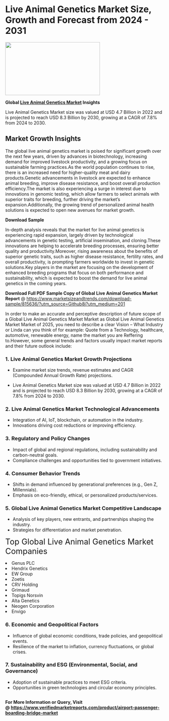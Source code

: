 <H1>Live Animal Genetics Market Size, Growth and Forecast from 2024 - 2031</H1><img class="aligncenter size-medium wp-image-584254" src="https://thirdeyenews.in/wp-content/uploads/2024/09/Global-Market-Research-300x168.jpeg" alt="" width="300" height="168" /><p><strong>Global&nbsp;<a href="https://www.marketsizeandtrends.com/download-sample/815636/?utm_source=Github8j?utm_medium=201">Live Animal Genetics Market</a> Insights</strong></p><p>Live Animal Genetics Market size was valued at USD 4.7 Billion in 2022 and is projected to reach USD 8.3 Billion by 2030, growing at a CAGR of 7.8% from 2024 to 2030.</p><p><h2>Market Growth Insights</h2> <p>The global live animal genetics market is poised for significant growth over the next few years, driven by advances in biotechnology, increasing demand for improved livestock productivity, and a growing focus on sustainable farming practices.As the world population continues to rise, there is an increased need for higher-quality meat and dairy products.Genetic advancements in livestock are expected to enhance animal breeding, improve disease resistance, and boost overall production efficiency.The market is also experiencing a surge in interest due to innovations in genomic testing, which allow farmers to select animals with superior traits for breeding, further driving the market’s expansion.Additionally, the growing trend of personalized animal health solutions is expected to open new avenues for market growth.</p> <p><strong>Download Sample</strong></p> <p>In-depth analysis reveals that the market for live animal genetics is experiencing rapid expansion, largely driven by technological advancements in genetic testing, artificial insemination, and cloning.These innovations are helping to accelerate breeding processes, ensuring better quality and productivity.Moreover, rising awareness about the benefits of superior genetic traits, such as higher disease resistance, fertility rates, and overall productivity, is prompting farmers worldwide to invest in genetic solutions.Key players in the market are focusing on the development of enhanced breeding programs that focus on both performance and sustainability, which is expected to boost the demand for live animal genetics in the coming years.</p> <p><span class=""><strong>Download Full PDF Sample Copy of Global Live Animal Genetics Market Report</strong> @ <a href="https://www.marketsizeandtrends.com/download-sample/815636/?utm_source=Github8j?utm_medium=201" target="_blank">https://www.marketsizeandtrends.com/download-sample/815636/?utm_source=Github8j?utm_medium=201</a></span></p><p>In order to make an accurate and perceptive description of future scope of a Global&nbsp;Live Animal Genetics Market Market as Global&nbsp;Live Animal Genetics Market Market of 2025, you need to describe a clear Vision &ndash; What Industry or Linda can you think of for example: Quote from a Technology, healthcare, automotive, renewable energy, name the market you are Reffering to.However, some general trends and factors usually impact market reports and their future outlook include:</p><h3>1.&nbsp;<strong>Live Animal Genetics Market Growth Projections</strong></h3><ul><li>Examine market size trends, revenue estimates and CAGR (Compounded Annual Growth Rate) projections.</li><li><p>Live Animal Genetics Market size was valued at USD 4.7 Billion in 2022 and is projected to reach USD 8.3 Billion by 2030, growing at a CAGR of 7.8% from 2024 to 2030.</p></li></ul><h3>2.&nbsp;<strong>Live Animal Genetics Market Technological Advancements</strong></h3><ul><li>Integration of AI, IoT, blockchain, or automation in the industry.</li><li>Innovations driving cost reductions or improving efficiency.</li></ul><h3>3.&nbsp;<strong>Regulatory and Policy Changes</strong></h3><ul><li>Impact of global and regional regulations, including sustainability and carbon-neutral goals.</li><li>Compliance challenges and opportunities tied to government initiatives.</li></ul><h3>4.&nbsp;<strong>Consumer Behavior Trends</strong></h3><ul><li>Shifts in demand influenced by generational preferences (e.g., Gen Z, Millennials).</li><li>Emphasis on eco-friendly, ethical, or personalized products/services.</li></ul><h3>5.&nbsp;<strong>Global Live Animal Genetics Market Competitive Landscape</strong></h3><ul><li>Analysis of key players, new entrants, and partnerships shaping the industry.</li><li>Strategies for differentiation and market penetration.</li></ul><p data-pm-slice="1 1 []"><span style="color: inherit; font-family: inherit; font-size: 25px;">Top Global Live Animal Genetics Market Companies</span></p><div class="" data-test-id=""><p><li>Genus PLC</li><li> Hendrix Genetics</li><li> EW Group</li><li> Zoetis</li><li> CRV Holding</li><li> Grimaud</li><li> Topigs Norsvin</li><li> Alta Genetics</li><li> Neogen Corporation</li><li> Envigo</li></p></div><h3>6.&nbsp;<strong>Economic and Geopolitical Factors</strong></h3><ul><li>Influence of global economic conditions, trade policies, and geopolitical events.</li><li>Resilience of the market to inflation, currency fluctuations, or global crises.</li></ul><h3>7.&nbsp;<strong>Sustainability and ESG (Environmental, Social, and Governance)</strong></h3><ul><li>Adoption of sustainable practices to meet ESG criteria.</li><li>Opportunities in green technologies and circular economy principles.</li></ul><h2><strong style="font-size: 14px;">For More Information or Query, Visit @&nbsp;</strong><a style="background-color: #ffffff; font-size: 14px;" href="https://www.marketsizeandtrends.com/report/live-animal-genetics-market/" target="_blank">https://www.verifiedmarketreports.com/product/airport-passenger-boarding-bridge-market</a></h2>